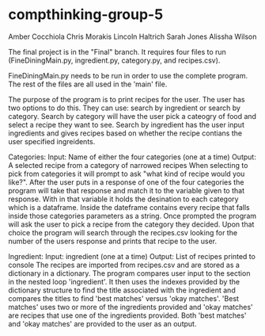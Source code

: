 # compthinking-group-5

Amber Cocchiola
Chris Morakis
Lincoln Haltrich
Sarah Jones
Alissha Wilson


The final project is in the "Final" branch. It requires four files to run (FineDiningMain.py, ingredient.py, category.py, and recipes.csv).

FineDiningMain.py needs to be run in order to use the complete program. The rest of the files are all used in the 'main' file.

The purpose of the program is to print recipes for the user. The user has two options to do this. They can use: search by ingredient or search by category. Search by category will have the user pick a cateogry of food and select a recipe they want to see. Search by ingredient has the user input ingredients and gives recipes based on whether the recipe contians the user specified ingreidents.



Categories:
Input: Name of either the four categories (one at a time)
Output: A selected recipe from a category of narrowed recipes
When selecting to pick from categories it will prompt to ask "what kind of recipe would you like?". After the user puts in a response of one of the four categories the program will take that response and match it to the variable given to that response. With in that variable it holds the desination to each category which is a dataframe. Inside the dateframe contains every recipe that falls inside those categories parameters as a string. Once prompted the program will ask the user to pick a recipe from the category they decided. Upon that choice the program will search through the recipes.csv looking for the number of the users response and prints that recipe to the user.


Ingredient:
Input: ingredient (one at a time)
Output: List of recipes printed to console
The recipes are imported from recipes.csv and are stored as a dictionary in a dictionary. The program compares user input to the section in the nested loop 'ingredient'. It then uses the indexes provided by the dictionary structure to find the title associated with the ingredient and compares the titles to find 'best matches' versus 'okay matches'. 'Best matches' uses two or more of the ingredients provided and 'okay matches' are recipes that use one of the ingredients provided. Both 'best matches' and 'okay matches' are provided to the user as an output.
